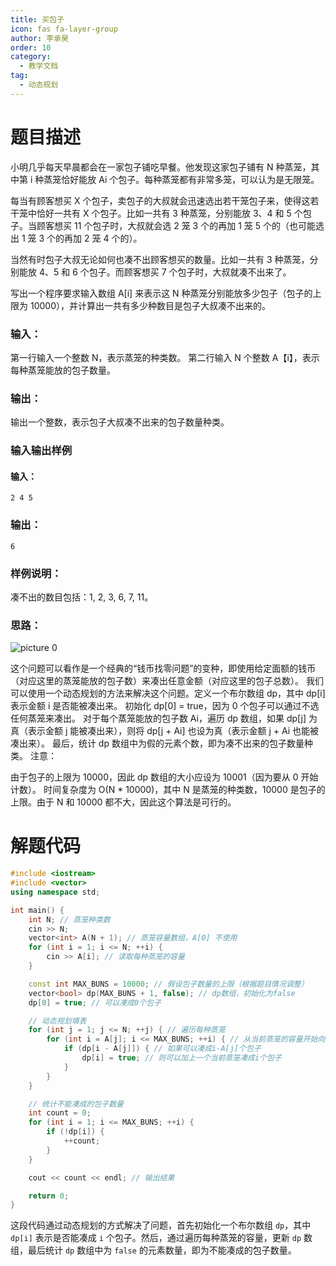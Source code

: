 ```yaml
---
title: 买包子
icon: fas fa-layer-group
author: 李承昊
order: 10
category:
  - 教学文档
tag:
  - 动态规划
---
```


# 题目描述

小明几乎每天早晨都会在一家包子铺吃早餐。他发现这家包子铺有 N 种蒸笼，其中第 i 种蒸笼恰好能放 Ai 个包子。每种蒸笼都有非常多笼，可以认为是无限笼。

每当有顾客想买 X 个包子，卖包子的大叔就会迅速选出若干笼包子来，使得这若干笼中恰好一共有 X 个包子。比如一共有 3 种蒸笼，分别能放 3、4 和 5 个包子。当顾客想买 11 个包子时，大叔就会选 2 笼 3 个的再加 1 笼 5 个的（也可能选出 1 笼 3 个的再加 2 笼 4 个的）。

当然有时包子大叔无论如何也凑不出顾客想买的数量。比如一共有 3 种蒸笼，分别能放 4、5 和 6 个包子。而顾客想买 7 个包子时，大叔就凑不出来了。

写出一个程序要求输入数组 A[i] 来表示这 N 种蒸笼分别能放多少包子（包子的上限为 10000），并计算出一共有多少种数目是包子大叔凑不出来的。
### 输入：
第一行输入一个整数 N，表示蒸笼的种类数。
第二行输入 N 个整数 A【i】，表示每种蒸笼能放的包子数量。
### 输出：

输出一个整数，表示包子大叔凑不出来的包子数量种类。

### 输入输出样例
#### 输入：
```
2 4 5
```
### 输出：
```
6
```
### 样例说明：
凑不出的数目包括：1, 2, 3, 6, 7, 11。


### 思路：

![picture 0](https://oss.docs.z-xin.net/32677369b4799387a72a41b93cb1dee6a3405b8add2b66bc23c7d3bc50e42760.png)  


这个问题可以看作是一个经典的“钱币找零问题”的变种，即使用给定面额的钱币（对应这里的蒸笼能放的包子数）来凑出任意金额（对应这里的包子总数）。
我们可以使用一个动态规划的方法来解决这个问题。定义一个布尔数组 dp，其中 dp[i] 表示金额 i 是否能被凑出来。
初始化 dp[0] = true，因为 0 个包子可以通过不选任何蒸笼来凑出。
对于每个蒸笼能放的包子数 Ai，遍历 dp 数组，如果 dp[j] 为真（表示金额 j 能被凑出来），则将 dp[j + Ai] 也设为真（表示金额 j + Ai 也能被凑出来）。
最后，统计 dp 数组中为假的元素个数，即为凑不出来的包子数量种类。
注意：

由于包子的上限为 10000，因此 dp 数组的大小应设为 10001（因为要从 0 开始计数）。
时间复杂度为 O(N * 10000)，其中 N 是蒸笼的种类数，10000 是包子的上限。由于 N 和 10000 都不大，因此这个算法是可行的。

# 解题代码

```cpp
#include <iostream>
#include <vector>
using namespace std;

int main() {
    int N; // 蒸笼种类数
    cin >> N;
    vector<int> A(N + 1); // 蒸笼容量数组，A[0] 不使用
    for (int i = 1; i <= N; ++i) {
        cin >> A[i]; // 读取每种蒸笼的容量
    }

    const int MAX_BUNS = 10000; // 假设包子数量的上限（根据题目情况调整）
    vector<bool> dp(MAX_BUNS + 1, false); // dp数组，初始化为false
    dp[0] = true; // 可以凑成0个包子

    // 动态规划填表
    for (int j = 1; j <= N; ++j) { // 遍历每种蒸笼
        for (int i = A[j]; i <= MAX_BUNS; ++i) { // 从当前蒸笼的容量开始向上遍历
            if (dp[i - A[j]]) { // 如果可以凑成i-A[j]个包子
                dp[i] = true; // 则可以加上一个当前蒸笼凑成i个包子
            }
        }
    }

    // 统计不能凑成的包子数量
    int count = 0;
    for (int i = 1; i <= MAX_BUNS; ++i) {
        if (!dp[i]) {
            ++count;
        }
    }

    cout << count << endl; // 输出结果

    return 0;
}
```

这段代码通过动态规划的方式解决了问题，首先初始化一个布尔数组 `dp`，其中 `dp[i]` 表示是否能凑成 `i` 个包子。然后，通过遍历每种蒸笼的容量，更新 `dp` 数组，最后统计 `dp` 数组中为 `false` 的元素数量，即为不能凑成的包子数量。
